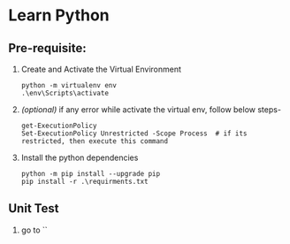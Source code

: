 # Learn Python

## Pre-requisite:
1. Create and Activate the Virtual Environment 
    ```shell
    python -m virtualenv env
    .\env\Scripts\activate
    ```
2. *(optional)* if any error while activate the virtual env, follow below steps-
    ```shell 
    get-ExecutionPolicy
    Set-ExecutionPolicy Unrestricted -Scope Process  # if its restricted, then execute this command
    ```
3. Install the python dependencies
    ```shell
    python -m pip install --upgrade pip 
    pip install -r .\requirments.txt
    ```

## Unit Test
1. go to ``
